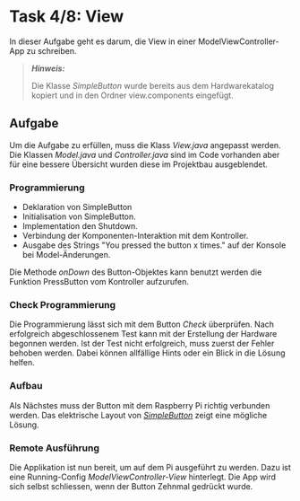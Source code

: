 # Task 4/8: View
In dieser Aufgabe geht es darum, die View in einer ModelViewController-App zu schreiben.
> **_Hinweis:_**
> 
> Die Klasse *SimpleButton* wurde bereits aus dem Hardwarekatalog kopiert und
> in den Ordner view.components eingefügt.

## Aufgabe
Um die Aufgabe zu erfüllen, muss die Klass *View.java* angepasst werden. Die Klassen *Model.java* und *Controller.java* sind 
im Code vorhanden aber für eine bessere Übersicht wurden diese im Projektbau ausgeblendet.

### Programmierung
- Deklaration von SimpleButton
- Initialisation von SimpleButton.
- Implementation den Shutdown.
- Verbindung der Komponenten-Interaktion mit dem Kontroller.
- Ausgabe des Strings "You pressed the button x times." auf der Konsole bei Model-Änderungen.

<div class="hint">
  Die Methode <i>onDown</i> des Button-Objektes kann benutzt werden die Funktion PressButton vom Kontroller aufzurufen.
</div>

### Check Programmierung
Die Programmierung lässt sich mit dem Button *Check* überprüfen. Nach erfolgreich abgeschlossenem Test kann mit der
Erstellung der Hardware begonnen werden. Ist der Test nicht erfolgreich, muss zuerst der Fehler behoben werden. Dabei können
allfällige Hints oder ein Blick in die Lösung helfen.

### Aufbau
Als Nächstes muss der Button mit dem Raspberry Pi richtig verbunden werden. Das elektrische Layout von
[*SimpleButton*](https://pi4j.com/examples/components/simplebutton/) zeigt eine mögliche Lösung.

### Remote Ausführung
Die Applikation ist nun bereit, um auf dem Pi ausgeführt zu werden. Dazu ist eine
Running-Config *ModelViewController-View* hinterlegt. Die App wird sich selbst schliessen, wenn der Button Zehnmal 
gedrückt wurde.